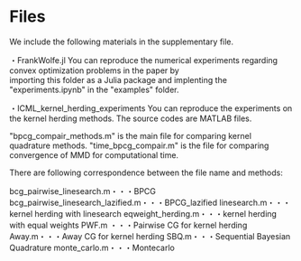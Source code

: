  # Files
 
 We include the following materials in the supplementary file. 

・FrankWolfe.jl 
You can reproduce the numerical experiments regarding convex optimization problems in the paper by              
importing this folder as a Julia package and implenting the "experiments.ipynb" in the "examples" folder. 
                                        
・ICML_kernel_herding_experiments
You can reproduce the experiments on the kernel herding methods.  The source codes are MATLAB files.

"bpcg_compair_methods.m" is the main file for comparing kernel quadrature methods. 
"time_bpcg_compair.m" is the file for comparing convergence of MMD for computational time. 

There are following correspondence between the file name and methods:

bcg_pairwise_linesearch.m・・・BPCG
bcg_pairwise_linesearch_lazified.m・・・BPCG_lazified
linesearch.m・・・kernel herding with linesearch
eqweight_herding.m・・・kernel herding with equal weights
PWF.m ・・・Pairwise CG for kernel herding
Away.m・・・Away CG for kernel herding
SBQ.m・・・Sequential Bayesian Quadrature
monte_carlo.m・・・Montecarlo
　








